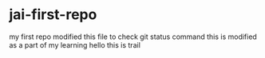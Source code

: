 # jai-first-repo
my first repo
modified this file to check git status command
this is modified as a part of my learning
hello this is trail
